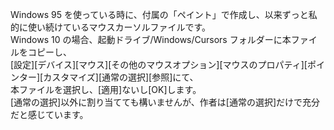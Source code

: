 Windows 95 を使っている時に、付属の「ペイント」で作成し、以来ずっと私的に使い続けているマウスカーソルファイルです。  
Windows 10 の場合、起動ドライブ/Windows/Cursors フォルダーに本ファイルをコピーし、  
[設定][デバイス][マウス][その他のマウスオプション][マウスのプロパティ][ポインター][カスタマイズ][通常の選択][参照]にて、  
本ファイルを選択し、[適用]ないし[OK]します。  
[通常の選択]以外に割り当てても構いませんが、作者は[通常の選択]だけで充分だと感じています。
